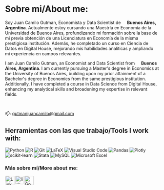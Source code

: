 <h1>Sobre mi/About me:</h1>

<p>Soy Juan Camilo Gutman, Economista y Data Scientist de <img src="https://github.com/juancamilogutman/juancamilogutman/assets/113860274/a059f5be-86dd-473f-aff3-2f63414ef9b0" width="13"/> <b>Buenos Aires, Argentina</b>. Actualmente estoy cursando una Maestría en Economía de la Universidad de Buenos Aires, profundizando mi formación sobre la base de mi previa obtención de una Licenciatura en Economía de la misma prestigiosa institución. Además, he completado un curso en Ciencia de Datos en Digital House, mejorando mis habilidades analíticas y ampliando mi experiencia en campos relevantes.</p>

<p>I am Juan Camilo Gutman, an Economist and Data Scientist from <img src="https://github.com/juancamilogutman/juancamilogutman/assets/113860274/a059f5be-86dd-473f-aff3-2f63414ef9b0" width="13"/> <b>Buenos Aires, Argentina</b>. I am currently pursuing a Master's degree in Economics at the University of Buenos Aires, building upon my prior attainment of a Bachelor's degree in Economics from the same prestigious institution. Additionally, I have completed a course in Data Science from Digital House, enhancing my analytical skills and broadening my expertise in relevant fields. </p><br/>

📫: gutmanjuancamilo@gmail.com

<h2>Herramientas con las que trabajo/Tools I work with:</h2>
<p>  
  
  ![Python](https://img.shields.io/badge/python-3670A0?style=for-the-badge&logo=python&logoColor=ffdd54)
  ![R](https://img.shields.io/badge/r-%23276DC3.svg?style=for-the-badge&logo=r&logoColor=white)
  ![Git](https://img.shields.io/badge/git-%23F05033.svg?style=for-the-badge&logo=git&logoColor=white)
  ![LaTeX](https://img.shields.io/badge/latex-%23008080.svg?style=for-the-badge&logo=latex&logoColor=white)
  ![Visual Studio Code](https://img.shields.io/badge/Visual%20Studio%20Code-0078d7.svg?style=for-the-badge&logo=visual-studio-code&logoColor=white)
  ![Pandas](https://img.shields.io/badge/pandas-%23150458.svg?style=for-the-badge&logo=pandas&logoColor=white)
  ![Plotly](https://img.shields.io/badge/Plotly-%233F4F75.svg?style=for-the-badge&logo=plotly&logoColor=white)
  ![scikit-learn](https://img.shields.io/badge/scikit--learn-%23F7931E.svg?style=for-the-badge&logo=scikit-learn&logoColor=white)
  ![Stata](https://img.shields.io/badge/STATA-025E8C?style=for-the-badge)
  ![MySQL](https://img.shields.io/badge/mysql-4479A1.svg?style=for-the-badge&logo=mysql&logoColor=white)
  ![Microsoft Excel](https://img.shields.io/badge/Microsoft_Excel-217346?style=for-the-badge&logo=microsoft-excel&logoColor=white)
</p>

### Más sobre mí/More about me:  
<!--- [<img align="left" alt="Website"        width="30px" src="https://img.icons8.com/?size=80&id=i5AvNTkFop7s&format=png" />][website]
[<img align="left" alt="X"        width="30px" src="https://img.icons8.com/?size=64&id=bG29Ckcdp6YP&format=png" />][twitter] --->
[<img align="left" alt="LinkedIn"       width="30px" src="https://img.icons8.com/?size=64&id=118979&format=png" />][linkedin]
[<img align="left" alt="lichess"      width="27px" src="https://avatars.githubusercontent.com/u/16491637?v=4" />][lichess]
[<img align="left" alt="Goodreads"      width="30px" src="https://www.goodreads.com/images/icons/goodreads_icon_100x100.png?1297385984" />][goodreads]


<!--- [website]: https://lcaravaggio.github.io/ 
[twitter]: https://x.com/leocaravaggio --->
[linkedin]: https://www.linkedin.com/in/juancamilogutman
[lichess]: https://lichess.org/@/Juancajedrez
[goodreads]: https://www.goodreads.com/user/show/142800098-juan-camilo-gutman
<!---
- 👋 Hi, I’m @juancamilogutman
- 👀 I’m interested in economics and statistics
- 🌱 I’m currently learning Python and R
- 💞️ I’m looking to collaborate on Data Science projects
- 📫 How to reach me: gutmanjuancamilo@gmail.com


![SciPy](https://img.shields.io/badge/SciPy-%230C55A5.svg?style=for-the-badge&logo=scipy&logoColor=%white)
![TensorFlow](https://img.shields.io/badge/TensorFlow-%23FF6F00.svg?style=for-the-badge&logo=TensorFlow&logoColor=white)

![Jupyter Notebook](https://img.shields.io/badge/jupyter-%23FA0F00.svg?style=for-the-badge&logo=jupyter&logoColor=white)
![RStudio](https://img.shields.io/badge/RStudio-4285F4?style=for-the-badge&logo=rstudio&logoColor=white)
![Obsidian](https://img.shields.io/badge/Obsidian-%23483699.svg?style=for-the-badge&logo=obsidian&logoColor=white)
![PyCharm](https://img.shields.io/badge/pycharm-143?style=for-the-badge&logo=pycharm&logoColor=black&color=black&labelColor=green)


![Keras](https://img.shields.io/badge/Keras-%23D00000.svg?style=for-the-badge&logo=Keras&logoColor=white)
![mlflow](https://img.shields.io/badge/mlflow-%23d9ead3.svg?style=for-the-badge&logo=numpy&logoColor=blue)
![AWS](https://img.shields.io/badge/AWS-%23FF9900.svg?style=for-the-badge&logo=amazon-aws&logoColor=white)
![Google Cloud](https://img.shields.io/badge/GoogleCloud-%234285F4.svg?style=for-the-badge&logo=google-cloud&logoColor=white)

![Power Bi](https://img.shields.io/badge/power_bi-F2C811?style=for-the-badge&logo=powerbi&logoColor=black)


Todas las medallas de https://github.com/Ileriayo/markdown-badges

con </br> se salta de línea
--->
